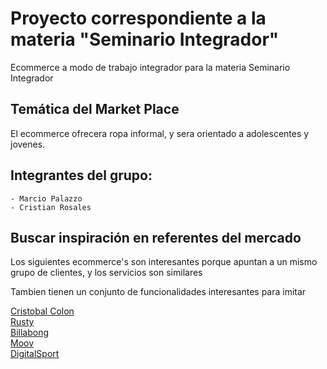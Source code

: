 # Proyecto correspondiente a la materia "Seminario Integrador"

Ecommerce a modo de trabajo integrador para la materia Seminario Integrador

## Temática del Market Place

El ecommerce ofrecera ropa informal, y sera orientado a adolescentes y jovenes.

## Integrantes del grupo:
    - Marcio Palazzo
    - Cristian Rosales

## Buscar inspiración en referentes del mercado

Los siguientes ecommerce's son interesantes porque apuntan a un mismo grupo de clientes, y los servicios son similares

Tambien tienen un conjunto de funcionalidades interesantes para imitar

[Cristobal Colon](https://www.cristobalcolon.com/)  
[Rusty](https://rusty.com.au/)  
[Billabong](https://www.billabong.cl/)  
[Moov](https://www.moov.com.ar/)  
[DigitalSport](https://www.digitalsport.com.ar/)
